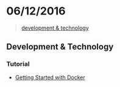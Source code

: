 # 06/12/2016

> [development & technology](#development--technology)


## Development & Technology

### Tutorial
- [Getting Started with Docker](https://serversforhackers.com/getting-started-with-docker)

